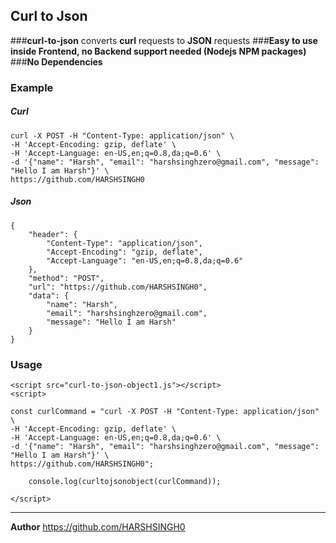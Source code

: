 ## Curl to Json

###**curl-to-json** converts **curl** requests to **JSON** requests
###**Easy to use inside Frontend, no Backend support needed (Nodejs NPM packages)**
###**No Dependencies**

### Example

##### Curl

    curl -X POST -H "Content-Type: application/json" \
    -H 'Accept-Encoding: gzip, deflate' \
    -H 'Accept-Language: en-US,en;q=0.8,da;q=0.6' \
    -d '{"name": "Harsh", "email": "harshsinghzero@gmail.com", "message": "Hello I am Harsh"}' \
    https://github.com/HARSHSINGH0

##### Json

    {
        "header": {
            "Content-Type": "application/json",
            "Accept-Encoding": "gzip, deflate",
            "Accept-Language": "en-US,en;q=0.8,da;q=0.6"
        },
        "method": "POST",
        "url": "https://github.com/HARSHSINGH0",
        "data": {
            "name": "Harsh",
            "email": "harshsinghzero@gmail.com",
            "message": "Hello I am Harsh"
        }
    }

### Usage

    <script src="curl-to-json-object1.js"></script>
    <script>
    
    const curlCommand = "curl -X POST -H "Content-Type: application/json" \
    -H 'Accept-Encoding: gzip, deflate' \
    -H 'Accept-Language: en-US,en;q=0.8,da;q=0.6' \
    -d '{"name": "Harsh", "email": "harshsinghzero@gmail.com", "message": "Hello I am Harsh"}' \
    https://github.com/HARSHSINGH0";
    
		console.log(curltojsonobject(curlCommand));
    
    </script>

<hr>

**Author**
https://github.com/HARSHSINGH0
